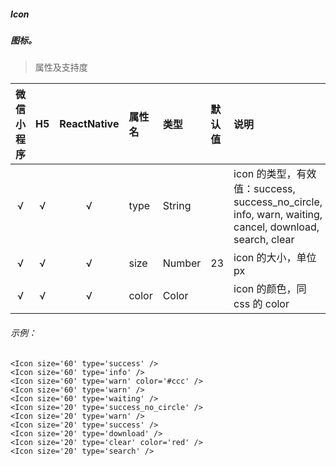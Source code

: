 ##### Icon
##### 图标。

> 属性及支持度

| 微信小程序 | H5 | ReactNative| 属性名 | 类型 | 默认值 | 说明 |
| :-: | :-: | :-: | :- | :- | :- | :- |
| √ | √ | √ | type | String |    | icon 的类型，有效值：success, success_no_circle, info, warn, waiting, cancel, download, search, clear |
| √ | √ | √ | size | Number | 23 | icon 的大小，单位 px |
| √ | √ | √ | color | Color  |    | icon 的颜色，同 css 的 color |



###### 示例：
```
<Icon size='60' type='success' />
<Icon size='60' type='info' />
<Icon size='60' type='warn' color='#ccc' />
<Icon size='60' type='warn' />
<Icon size='60' type='waiting' />
<Icon size='20' type='success_no_circle' />
<Icon size='20' type='warn' />
<Icon size='20' type='success' />
<Icon size='20' type='download' />
<Icon size='20' type='clear' color='red' />
<Icon size='20' type='search' />
```
